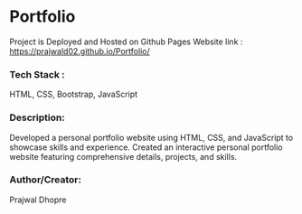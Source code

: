 # Portfolio
Project is Deployed and Hosted on Github Pages Website link : https://prajwald02.github.io/Portfolio/

### Tech Stack :
HTML, CSS, Bootstrap, JavaScript 

### Description:
Developed a personal portfolio website using HTML, CSS, and JavaScript to showcase skills and experience.
Created an interactive personal portfolio website featuring comprehensive details, projects, and skills.

### Author/Creator:
Prajwal Dhopre
